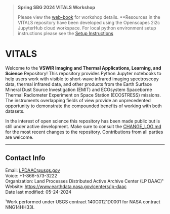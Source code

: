> **Spring SBG 2024 VITALS Workshop**  
>
> Please view the [web-book](https://nasa.github.io/VITALS/) for workshop details. **Resources in the VITALS repository have been developed using the Openscapes 2i2c JupyterHub cloud workspace. For local python environment setup instructions please see the [Setup Instructions](setup/setup_instructions.md)

# VITALS

Welcome to the **VSWIR Imaging and Thermal Applications, Learning, and Science** Repository! This repository provides Python Jupyter notebooks to help users work with visible to short-wave infrared imaging spectroscopy data, thermal infrared data, and other products from the Earth Surface Mineral Dust Source Investigation (EMIT) and ECOsystem Spaceborne Thermal Radiometer Experiment on Space Station (ECOSTRESS) missions. The instruments overlapping fields of view provide an unprecedented opportunity to demonstrate the compounded benefits of working with both datasets.

In the interest of open science this repository has been made public but is still under active development. Make sure to consult the [CHANGE_LOG.md](https://github.com/nasa/VITALS/blob/post_agu_updates/CHANGE_LOG.md) for the most recent changes to the repository. Contributions from all parties are welcome.

---

## Contact Info  

Email: <LPDAAC@usgs.gov>  
Voice: +1-866-573-3222  
Organization: Land Processes Distributed Active Archive Center (LP DAAC)¹  
Website: <https://www.earthdata.nasa.gov/centers/lp-daac>  
Date last modified: 05-24-2024  

¹Work performed under USGS contract 140G0121D0001 for NASA contract NNG14HH33I.  
